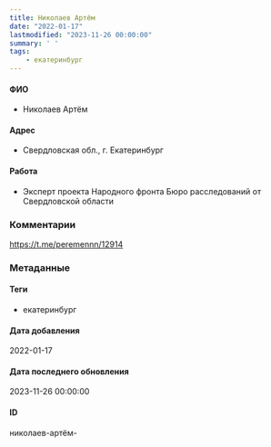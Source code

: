 ```yaml
---
title: Николаев Артём
date: "2022-01-17"
lastmodified: "2023-11-26 00:00:00"
summary: ' '
tags: 
    - екатеринбург
---
```

<!--# pp1-->
<!--## Фигурант-->
<!--### Личные данные-->
#### ФИО
- Николаев Артём
#### Адрес
- Свердловская обл., г. Екатеринбург
#### Работа
- Эксперт проекта Народного фронта Бюро расследований от Свердловской области
### Комментарии
https://t.me/peremennn/12914
### Метаданные
#### Теги
- екатеринбург
#### Дата добавления
2022-01-17
#### Дата последнего обновления
2023-11-26 00:00:00
#### ID
николаев-артём-
<!--## END;-->
